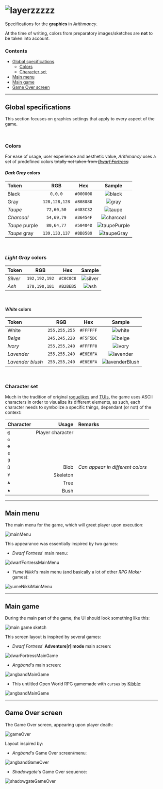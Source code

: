 # ![layerzzzzz](/__prep/docs/assets/cromniomancy.png)

Specifications for the __graphics__ in *Arithmancy*.

At the time of writing, colors from preparatory images/sketches are __not__ to be taken into account.

### Contents
- [Global specifications](#global-specifications)
    <!--- [Resolution](#resolution)-->
    - [Colors](#colors)
    - [Character set](#character-set)
- [Main menu](#main-menu)
- [Main game](#main-game)
- [Game Over screen](#game-over-screen)

---

## Global specifications

This section focuses on graphics settings that apply to every aspect of the game.
<!--
&nbsp;

### Resolution

The game's resolution is not specified in pixels (`px`), rather, it is specified in *COLUMNS* and *LINES*, manipulated according to a ![coordinates](/__prep/docs/assets/graphics/coordinates.png) coordinate system.

- Resolution (*COLUMNS*x*LINES*): `115x65`
    - Width (*COLUMNS*) : `115`
    - height (*LINES*): `65`-->

&nbsp;

### Colors

For ease of usage, user experience and aesthetic value, *Arithmancy* uses a set of predefined colors ~~totally not taken from [*Dwarf Fortress*](https://dwarffortresswiki.org/index.php/DF2014:Color)~~:

#### *Dark Gray* colors

|Token|RGB|Hex|Sample|
|:-|:-:|:-:|:-:|
|Black|`0,0,0`|`#000000`|![black](/__prep/docs/assets/graphics/colors/black.png)|
|Gray|`128,128,128`|`#808080`|![gray](/__prep/docs/assets/graphics/colors/gray.png)|
|*Taupe*|`72,60,50`|`#483C32`|![taupe](/__prep/docs/assets/graphics/colors/taupe.png)|
|*Charcoal*|`54,69,79`|`#36454F`|![charcoal](/__prep/docs/assets/graphics/colors/charcoal.png)|
|*Taupe* purple|`80,64,77`|`#50404D`|![taupePurple](/__prep/docs/assets/graphics/colors/taupePurple.png)|
|*Taupe* gray|`139,133,137`|`#8B8589`|![taupeGray](/__prep/docs/assets/graphics/colors/taupeGray.png)|

&nbsp;

### *Light Gray* colors

|Token|RGB|Hex|Sample|
|:-|:-:|:-:|:-:|
|*Silver*|`192,192,192`|`#C0C0C0`|![silver](/__prep/docs/assets/graphics/colors/silver.png)|
|*Ash*|`178,190,181`|`#B2BEB5`|![ash](/__prep/docs/assets/graphics/colors/ash.png)|

&nbsp;

#### *White* colors

|Token|RGB|Hex|Sample|
|:-|:-:|:-:|:-:|
|White|`255,255,255`|`#FFFFFF`|![white](/__prep/docs/assets/graphics/colors/white.png)|
|*Beige*|`245,245,220`|`#F5F5DC`|![beige](/__prep/docs/assets/graphics/colors/beige.png)|
|*Ivory*|`255,255,240`|`#FFFFF0`|![ivory](/__prep/docs/assets/graphics/colors/ivory.png)|
|*Lavender*|`255,255,240`|`#E6E6FA`|![lavender](/__prep/docs/assets/graphics/colors/lavender.png)|
|*Lavender blush*|`255,255,240`|`#E6E6FA`|![lavenderBlush](/__prep/docs/assets/graphics/colors/lavenderBlush.png)|


<!--<tbody><tr style="vertical-align: top; padding: 0 1em">
<td>
<table style="text-align: right; border-spacing: 0 1px; margin: 0 auto; background: black; border-left: 1px solid black; border-right: 1px solid black; width: 100%">
<caption><b>DGRAY colors</b>
</caption>
<tbody><tr style="background: #808080; color: white">
<th style="text-align: center; padding: 0.15em 0.4em">Token
</th>
<th style="text-align: center; padding: 0.15em 0.4em" colspan="3">RGB
</th>
<th style="text-align: center; padding: 0.15em 0.4em">Hex
</th></tr>
<tr style="color: white; background: rgb(0, 0, 0)">
<td style="padding: 0.15em 0.4em; text-align: left">BLACK
</td>
<td style="padding: 0.15em 0.4em">0
</td>
<td style="padding: 0.15em 0.4em">0
</td>
<td style="padding: 0.15em 0.4em">0
</td>
<td style="padding: 0.15em 0.4em">#000000
</td></tr>
<tr style="color: white; background: rgb(128, 128, 128)">
<td style="padding: 0.15em 0.4em; text-align: left">CLEAR
</td>
<td style="padding: 0.15em 0.4em">128
</td>
<td style="padding: 0.15em 0.4em">128
</td>
<td style="padding: 0.15em 0.4em">128
</td>
<td style="padding: 0.15em 0.4em">#808080
</td></tr>
<tr style="color: white; background: rgb(128, 128, 128)">
<td style="padding: 0.15em 0.4em; text-align: left">GRAY
</td>
<td style="padding: 0.15em 0.4em">128
</td>
<td style="padding: 0.15em 0.4em">128
</td>
<td style="padding: 0.15em 0.4em">128
</td>
<td style="padding: 0.15em 0.4em">#808080
</td></tr>
<tr style="color: white; background: rgb(72, 60, 50)">
<td style="padding: 0.15em 0.4em; text-align: left">TAUPE_DARK
</td>
<td style="padding: 0.15em 0.4em">72
</td>
<td style="padding: 0.15em 0.4em">60
</td>
<td style="padding: 0.15em 0.4em">50
</td>
<td style="padding: 0.15em 0.4em">#483C32
</td></tr>
<tr style="color: white; background: rgb(54, 69, 79)">
<td style="padding: 0.15em 0.4em; text-align: left">CHARCOAL
</td>
<td style="padding: 0.15em 0.4em">54
</td>
<td style="padding: 0.15em 0.4em">69
</td>
<td style="padding: 0.15em 0.4em">79
</td>
<td style="padding: 0.15em 0.4em">#36454F
</td></tr>
<tr style="color: white; background: rgb(80, 64, 77)">
<td style="padding: 0.15em 0.4em; text-align: left">TAUPE_PURPLE
</td>
<td style="padding: 0.15em 0.4em">80
</td>
<td style="padding: 0.15em 0.4em">64
</td>
<td style="padding: 0.15em 0.4em">77
</td>
<td style="padding: 0.15em 0.4em">#50404D
</td></tr>
<tr style="color: black; background: rgb(139, 133, 137)">
<td style="padding: 0.15em 0.4em; text-align: left">TAUPE_GRAY
</td>
<td style="padding: 0.15em 0.4em">139
</td>
<td style="padding: 0.15em 0.4em">133
</td>
<td style="padding: 0.15em 0.4em">137
</td>
<td style="padding: 0.15em 0.4em">#8B8589
</td></tr></tbody></table>
<table style="text-align: right; border-spacing: 0 1px; margin: 1em auto 0; background: black; border-left: 1px solid black; border-right: 1px solid black; width: 100%">
<caption><b>LGRAY colors</b>
</caption>
<tbody><tr style="background: #C0C0C0">
<th style="text-align: center; padding: 0.15em 0.4em">Token
</th>
<th style="text-align: center; padding: 0.15em 0.4em" colspan="3">RGB
</th>
<th style="text-align: center; padding: 0.15em 0.4em">Hex
</th></tr>
<tr style="color: black; background: rgb(192, 192, 192)">
<td style="padding: 0.15em 0.4em; text-align: left">SILVER
</td>
<td style="padding: 0.15em 0.4em">192
</td>
<td style="padding: 0.15em 0.4em">192
</td>
<td style="padding: 0.15em 0.4em">192
</td>
<td style="padding: 0.15em 0.4em">#C0C0C0
</td></tr>
<tr style="color: black; background: rgb(178, 190, 181)">
<td style="padding: 0.15em 0.4em; text-align: left">ASH_GRAY
</td>
<td style="padding: 0.15em 0.4em">178
</td>
<td style="padding: 0.15em 0.4em">190
</td>
<td style="padding: 0.15em 0.4em">181
</td>
<td style="padding: 0.15em 0.4em">#B2BEB5
</td></tr></tbody></table>
<table style="text-align: right; border-spacing: 0 1px; margin: 1em auto 0; background: black; border-left: 1px solid black; border-right: 1px solid black; width: 100%">
<caption><b>WHITE colors</b>
</caption>
<tbody><tr style="background: #FFFFFF">
<th style="text-align: center; padding: 0.15em 0.4em">Token
</th>
<th style="text-align: center; padding: 0.15em 0.4em" colspan="3">RGB
</th>
<th style="text-align: center; padding: 0.15em 0.4em">Hex
</th></tr>
<tr style="color: black; background: rgb(255, 255, 255)">
<td style="padding: 0.15em 0.4em; text-align: left">WHITE
</td>
<td style="padding: 0.15em 0.4em">255
</td>
<td style="padding: 0.15em 0.4em">255
</td>
<td style="padding: 0.15em 0.4em">255
</td>
<td style="padding: 0.15em 0.4em">#FFFFFF
</td></tr>
<tr style="color: black; background: rgb(245, 245, 220)">
<td style="padding: 0.15em 0.4em; text-align: left">BEIGE
</td>
<td style="padding: 0.15em 0.4em">245
</td>
<td style="padding: 0.15em 0.4em">245
</td>
<td style="padding: 0.15em 0.4em">220
</td>
<td style="padding: 0.15em 0.4em">#F5F5DC
</td></tr>
<tr style="color: black; background: rgb(255, 255, 240)">
<td style="padding: 0.15em 0.4em; text-align: left">IVORY
</td>
<td style="padding: 0.15em 0.4em">255
</td>
<td style="padding: 0.15em 0.4em">255
</td>
<td style="padding: 0.15em 0.4em">240
</td>
<td style="padding: 0.15em 0.4em">#FFFFF0
</td></tr>
<tr style="color: black; background: rgb(230, 230, 250)">
<td style="padding: 0.15em 0.4em; text-align: left">LAVENDER
</td>
<td style="padding: 0.15em 0.4em">230
</td>
<td style="padding: 0.15em 0.4em">230
</td>
<td style="padding: 0.15em 0.4em">250
</td>
<td style="padding: 0.15em 0.4em">#E6E6FA
</td></tr>
<tr style="color: black; background: rgb(255, 240, 245)">
<td style="padding: 0.15em 0.4em; text-align: left">LAVENDER_BLUSH
</td>
<td style="padding: 0.15em 0.4em">255
</td>
<td style="padding: 0.15em 0.4em">240
</td>
<td style="padding: 0.15em 0.4em">245
</td>
<td style="padding: 0.15em 0.4em">#FFF0F5
</td></tr></tbody></table>
<table style="text-align: right; border-spacing: 0 1px; margin: 1em auto 0; background: black; border-left: 1px solid black; border-right: 1px solid black; width: 100%">
<caption><b>RED colors</b>
</caption>
<tbody><tr style="background: #800000; color: white">
<th style="text-align: center; padding: 0.15em 0.4em">Token
</th>
<th style="text-align: center; padding: 0.15em 0.4em" colspan="3">RGB
</th>
<th style="text-align: center; padding: 0.15em 0.4em">Hex
</th></tr>
<tr style="color: white; background: rgb(144, 93, 93)">
<td style="padding: 0.15em 0.4em; text-align: left">TAUPE_ROSE
</td>
<td style="padding: 0.15em 0.4em">144
</td>
<td style="padding: 0.15em 0.4em">93
</td>
<td style="padding: 0.15em 0.4em">93
</td>
<td style="padding: 0.15em 0.4em">#905D5D
</td></tr>
<tr style="color: white; background: rgb(128, 0, 0)">
<td style="padding: 0.15em 0.4em; text-align: left">MAROON
</td>
<td style="padding: 0.15em 0.4em">128
</td>
<td style="padding: 0.15em 0.4em">0
</td>
<td style="padding: 0.15em 0.4em">0
</td>
<td style="padding: 0.15em 0.4em">#800000
</td></tr>
<tr style="color: black; background: rgb(184, 115, 51)">
<td style="padding: 0.15em 0.4em; text-align: left">COPPER
</td>
<td style="padding: 0.15em 0.4em">184
</td>
<td style="padding: 0.15em 0.4em">115
</td>
<td style="padding: 0.15em 0.4em">51
</td>
<td style="padding: 0.15em 0.4em">#B87333
</td></tr>
<tr style="color: white; background: rgb(152, 105, 96)">
<td style="padding: 0.15em 0.4em; text-align: left">DARK_CHESTNUT
</td>
<td style="padding: 0.15em 0.4em">152
</td>
<td style="padding: 0.15em 0.4em">105
</td>
<td style="padding: 0.15em 0.4em">96
</td>
<td style="padding: 0.15em 0.4em">#986960
</td></tr>
<tr style="color: white; background: rgb(183, 65, 14)">
<td style="padding: 0.15em 0.4em; text-align: left">RUST
</td>
<td style="padding: 0.15em 0.4em">183
</td>
<td style="padding: 0.15em 0.4em">65
</td>
<td style="padding: 0.15em 0.4em">14
</td>
<td style="padding: 0.15em 0.4em">#B7410E
</td></tr>
<tr style="color: white; background: rgb(152, 118, 84)">
<td style="padding: 0.15em 0.4em; text-align: left">PALE_BROWN
</td>
<td style="padding: 0.15em 0.4em">152
</td>
<td style="padding: 0.15em 0.4em">118
</td>
<td style="padding: 0.15em 0.4em">84
</td>
<td style="padding: 0.15em 0.4em">#987654
</td></tr>
<tr style="color: white; background: rgb(150, 113, 23)">
<td style="padding: 0.15em 0.4em; text-align: left">TAUPE_SANDY
</td>
<td style="padding: 0.15em 0.4em">150
</td>
<td style="padding: 0.15em 0.4em">113
</td>
<td style="padding: 0.15em 0.4em">23
</td>
<td style="padding: 0.15em 0.4em">#967117
</td></tr>
<tr style="color: black; background: rgb(145, 129, 81)">
<td style="padding: 0.15em 0.4em; text-align: left">DARK_TAN
</td>
<td style="padding: 0.15em 0.4em">145
</td>
<td style="padding: 0.15em 0.4em">129
</td>
<td style="padding: 0.15em 0.4em">81
</td>
<td style="padding: 0.15em 0.4em">#918151
</td></tr>
<tr style="color: white; background: rgb(153, 51, 102)">
<td style="padding: 0.15em 0.4em; text-align: left">MAUVE
</td>
<td style="padding: 0.15em 0.4em">153
</td>
<td style="padding: 0.15em 0.4em">51
</td>
<td style="padding: 0.15em 0.4em">102
</td>
<td style="padding: 0.15em 0.4em">#993366
</td></tr>
<tr style="color: white; background: rgb(178, 0, 75)">
<td style="padding: 0.15em 0.4em; text-align: left">RED_PURPLE
</td>
<td style="padding: 0.15em 0.4em">178
</td>
<td style="padding: 0.15em 0.4em">0
</td>
<td style="padding: 0.15em 0.4em">75
</td>
<td style="padding: 0.15em 0.4em">#B2004B
</td></tr>
<tr style="color: white; background: rgb(145, 95, 109)">
<td style="padding: 0.15em 0.4em; text-align: left">MAUVE_TAUPE
</td>
<td style="padding: 0.15em 0.4em">145
</td>
<td style="padding: 0.15em 0.4em">95
</td>
<td style="padding: 0.15em 0.4em">109
</td>
<td style="padding: 0.15em 0.4em">#915F6D
</td></tr>
<tr style="color: white; background: rgb(86, 3, 25)">
<td style="padding: 0.15em 0.4em; text-align: left">DARK_SCARLET
</td>
<td style="padding: 0.15em 0.4em">86
</td>
<td style="padding: 0.15em 0.4em">3
</td>
<td style="padding: 0.15em 0.4em">25
</td>
<td style="padding: 0.15em 0.4em">#560319
</td></tr>
<tr style="color: white; background: rgb(150, 0, 24)">
<td style="padding: 0.15em 0.4em; text-align: left">CARMINE
</td>
<td style="padding: 0.15em 0.4em">150
</td>
<td style="padding: 0.15em 0.4em">0
</td>
<td style="padding: 0.15em 0.4em">24
</td>
<td style="padding: 0.15em 0.4em">#960018
</td></tr></tbody></table>
<table style="text-align: right; border-spacing: 0 1px; margin: 1em auto 0; background: black; border-left: 1px solid black; border-right: 1px solid black; width: 100%">
<caption><b>LRED colors</b>
</caption>
<tbody><tr style="background: #FF0000; color: white">
<th style="text-align: center; padding: 0.15em 0.4em">Token
</th>
<th style="text-align: center; padding: 0.15em 0.4em" colspan="3">RGB
</th>
<th style="text-align: center; padding: 0.15em 0.4em">Hex
</th></tr>
<tr style="color: white; background: rgb(205, 92, 92)">
<td style="padding: 0.15em 0.4em; text-align: left">CHESTNUT
</td>
<td style="padding: 0.15em 0.4em">205
</td>
<td style="padding: 0.15em 0.4em">92
</td>
<td style="padding: 0.15em 0.4em">92
</td>
<td style="padding: 0.15em 0.4em">#CD5C5C
</td></tr>
<tr style="color: black; background: rgb(244, 194, 194)">
<td style="padding: 0.15em 0.4em; text-align: left">ROSE
</td>
<td style="padding: 0.15em 0.4em">244
</td>
<td style="padding: 0.15em 0.4em">194
</td>
<td style="padding: 0.15em 0.4em">194
</td>
<td style="padding: 0.15em 0.4em">#F4C2C2
</td></tr>
<tr style="color: white; background: rgb(255, 0, 0)">
<td style="padding: 0.15em 0.4em; text-align: left">RED
</td>
<td style="padding: 0.15em 0.4em">255
</td>
<td style="padding: 0.15em 0.4em">0
</td>
<td style="padding: 0.15em 0.4em">0
</td>
<td style="padding: 0.15em 0.4em">#FF0000
</td></tr>
<tr style="color: white; background: rgb(227, 66, 52)">
<td style="padding: 0.15em 0.4em; text-align: left">VERMILION
</td>
<td style="padding: 0.15em 0.4em">227
</td>
<td style="padding: 0.15em 0.4em">66
</td>
<td style="padding: 0.15em 0.4em">52
</td>
<td style="padding: 0.15em 0.4em">#E34234
</td></tr>
<tr style="color: black; background: rgb(233, 116, 81)">
<td style="padding: 0.15em 0.4em; text-align: left">BURNT_SIENNA
</td>
<td style="padding: 0.15em 0.4em">233
</td>
<td style="padding: 0.15em 0.4em">116
</td>
<td style="padding: 0.15em 0.4em">81
</td>
<td style="padding: 0.15em 0.4em">#E97451
</td></tr>
<tr style="color: white; background: rgb(192, 64, 0)">
<td style="padding: 0.15em 0.4em; text-align: left">MAHOGANY
</td>
<td style="padding: 0.15em 0.4em">192
</td>
<td style="padding: 0.15em 0.4em">64
</td>
<td style="padding: 0.15em 0.4em">0
</td>
<td style="padding: 0.15em 0.4em">#C04000
</td></tr>
<tr style="color: white; background: rgb(210, 105, 30)">
<td style="padding: 0.15em 0.4em; text-align: left">CHOCOLATE
</td>
<td style="padding: 0.15em 0.4em">210
</td>
<td style="padding: 0.15em 0.4em">105
</td>
<td style="padding: 0.15em 0.4em">30
</td>
<td style="padding: 0.15em 0.4em">#DC691E
</td></tr>
<tr style="color: black; background: rgb(255, 117, 24)">
<td style="padding: 0.15em 0.4em; text-align: left">PUMPKIN
</td>
<td style="padding: 0.15em 0.4em">255
</td>
<td style="padding: 0.15em 0.4em">117
</td>
<td style="padding: 0.15em 0.4em">24
</td>
<td style="padding: 0.15em 0.4em">#FF7518
</td></tr>
<tr style="color: black; background: rgb(205, 133, 63)">
<td style="padding: 0.15em 0.4em; text-align: left">LIGHT_BROWN
</td>
<td style="padding: 0.15em 0.4em">205
</td>
<td style="padding: 0.15em 0.4em">133
</td>
<td style="padding: 0.15em 0.4em">63
</td>
<td style="padding: 0.15em 0.4em">#CD853F
</td></tr>
<tr style="color: black; background: rgb(205, 127, 50)">
<td style="padding: 0.15em 0.4em; text-align: left">BRONZE
</td>
<td style="padding: 0.15em 0.4em">205
</td>
<td style="padding: 0.15em 0.4em">127
</td>
<td style="padding: 0.15em 0.4em">50
</td>
<td style="padding: 0.15em 0.4em">#CD7F32
</td></tr>
<tr style="color: black; background: rgb(204, 119, 34)">
<td style="padding: 0.15em 0.4em; text-align: left">OCHRE
</td>
<td style="padding: 0.15em 0.4em">204
</td>
<td style="padding: 0.15em 0.4em">119
</td>
<td style="padding: 0.15em 0.4em">34
</td>
<td style="padding: 0.15em 0.4em">#CC7722
</td></tr>
<tr style="color: black; background: rgb(231, 84, 128)">
<td style="padding: 0.15em 0.4em; text-align: left">DARK_PINK
</td>
<td style="padding: 0.15em 0.4em">231
</td>
<td style="padding: 0.15em 0.4em">84
</td>
<td style="padding: 0.15em 0.4em">128
</td>
<td style="padding: 0.15em 0.4em">#E75480
</td></tr>
<tr style="color: white; background: rgb(220, 20, 60)">
<td style="padding: 0.15em 0.4em; text-align: left">CRIMSON
</td>
<td style="padding: 0.15em 0.4em">220
</td>
<td style="padding: 0.15em 0.4em">20
</td>
<td style="padding: 0.15em 0.4em">60
</td>
<td style="padding: 0.15em 0.4em">#DC143C
</td></tr>
<tr style="color: white; background: rgb(196, 30, 58)">
<td style="padding: 0.15em 0.4em; text-align: left">CARDINAL
</td>
<td style="padding: 0.15em 0.4em">196
</td>
<td style="padding: 0.15em 0.4em">30
</td>
<td style="padding: 0.15em 0.4em">58
</td>
<td style="padding: 0.15em 0.4em">#C41E3A
</td></tr>
<tr style="color: white; background: rgb(255, 36, 0)">
<td style="padding: 0.15em 0.4em; text-align: left">SCARLET
</td>
<td style="padding: 0.15em 0.4em">255
</td>
<td style="padding: 0.15em 0.4em">36
</td>
<td style="padding: 0.15em 0.4em">0
</td>
<td style="padding: 0.15em 0.4em">#FF0024
</td></tr></tbody></table>
</td>
<td>
<table style="text-align: right; border-spacing: 0 1px; margin: 0 auto; background: black; border-left: 1px solid black; border-right: 1px solid black; width: 100%">
<caption><b>BROWN colors</b>
</caption>
<tbody><tr style="background: #808000; color: white">
<th style="text-align: center; padding: 0.15em 0.4em">Token
</th>
<th style="text-align: center; padding: 0.15em 0.4em" colspan="3">RGB
</th>
<th style="text-align: center; padding: 0.15em 0.4em">Hex
</th></tr>
<tr style="color: white; background: rgb(117, 90, 87)">
<td style="padding: 0.15em 0.4em; text-align: left">RUSSET
</td>
<td style="padding: 0.15em 0.4em">117
</td>
<td style="padding: 0.15em 0.4em">90
</td>
<td style="padding: 0.15em 0.4em">87
</td>
<td style="padding: 0.15em 0.4em">#755A57
</td></tr>
<tr style="color: white; background: rgb(103, 76, 71)">
<td style="padding: 0.15em 0.4em; text-align: left">TAUPE_MEDIUM
</td>
<td style="padding: 0.15em 0.4em">103
</td>
<td style="padding: 0.15em 0.4em">76
</td>
<td style="padding: 0.15em 0.4em">71
</td>
<td style="padding: 0.15em 0.4em">#674C47
</td></tr>
<tr style="color: white; background: rgb(138, 51, 36)">
<td style="padding: 0.15em 0.4em; text-align: left">BURNT_UMBER
</td>
<td style="padding: 0.15em 0.4em">138
</td>
<td style="padding: 0.15em 0.4em">51
</td>
<td style="padding: 0.15em 0.4em">36
</td>
<td style="padding: 0.15em 0.4em">#8A3324
</td></tr>
<tr style="color: white; background: rgb(111, 53, 26)">
<td style="padding: 0.15em 0.4em; text-align: left">AUBURN
</td>
<td style="padding: 0.15em 0.4em">111
</td>
<td style="padding: 0.15em 0.4em">53
</td>
<td style="padding: 0.15em 0.4em">26
</td>
<td style="padding: 0.15em 0.4em">#6F351A
</td></tr>
<tr style="color: black; background: rgb(188, 152, 126)">
<td style="padding: 0.15em 0.4em; text-align: left">TAUPE_PALE
</td>
<td style="padding: 0.15em 0.4em">188
</td>
<td style="padding: 0.15em 0.4em">152
</td>
<td style="padding: 0.15em 0.4em">126
</td>
<td style="padding: 0.15em 0.4em">#BC987E
</td></tr>
<tr style="color: white; background: rgb(101, 67, 33)">
<td style="padding: 0.15em 0.4em; text-align: left">DARK_BROWN
</td>
<td style="padding: 0.15em 0.4em">101
</td>
<td style="padding: 0.15em 0.4em">67
</td>
<td style="padding: 0.15em 0.4em">33
</td>
<td style="padding: 0.15em 0.4em">#654321
</td></tr>
<tr style="color: white; background: rgb(112, 66, 20)">
<td style="padding: 0.15em 0.4em; text-align: left">SEPIA
</td>
<td style="padding: 0.15em 0.4em">112
</td>
<td style="padding: 0.15em 0.4em">66
</td>
<td style="padding: 0.15em 0.4em">20
</td>
<td style="padding: 0.15em 0.4em">#704214
</td></tr>
<tr style="color: white; background: rgb(150, 75, 0)">
<td style="padding: 0.15em 0.4em; text-align: left">BROWN
</td>
<td style="padding: 0.15em 0.4em">150
</td>
<td style="padding: 0.15em 0.4em">75
</td>
<td style="padding: 0.15em 0.4em">0
</td>
<td style="padding: 0.15em 0.4em">#964B00
</td></tr>
<tr style="color: white; background: rgb(123, 63, 0)">
<td style="padding: 0.15em 0.4em; text-align: left">CINNAMON
</td>
<td style="padding: 0.15em 0.4em">123
</td>
<td style="padding: 0.15em 0.4em">63
</td>
<td style="padding: 0.15em 0.4em">0
</td>
<td style="padding: 0.15em 0.4em">#7B3F00
</td></tr>
<tr style="color: white; background: rgb(115, 74, 18)">
<td style="padding: 0.15em 0.4em; text-align: left">RAW_UMBER
</td>
<td style="padding: 0.15em 0.4em">115
</td>
<td style="padding: 0.15em 0.4em">74
</td>
<td style="padding: 0.15em 0.4em">18
</td>
<td style="padding: 0.15em 0.4em">#734A12
</td></tr>
<tr style="color: black; background: rgb(181, 166, 66)">
<td style="padding: 0.15em 0.4em; text-align: left">BRASS
</td>
<td style="padding: 0.15em 0.4em">181
</td>
<td style="padding: 0.15em 0.4em">166
</td>
<td style="padding: 0.15em 0.4em">66
</td>
<td style="padding: 0.15em 0.4em">#B5A642
</td></tr>
<tr style="color: white; background: rgb(128, 128, 0)">
<td style="padding: 0.15em 0.4em; text-align: left">OLIVE
</td>
<td style="padding: 0.15em 0.4em">128
</td>
<td style="padding: 0.15em 0.4em">128
</td>
<td style="padding: 0.15em 0.4em">0
</td>
<td style="padding: 0.15em 0.4em">#808000
</td></tr>
<tr style="color: white; background: rgb(85, 104, 50)">
<td style="padding: 0.15em 0.4em; text-align: left">DARK_OLIVE
</td>
<td style="padding: 0.15em 0.4em">85
</td>
<td style="padding: 0.15em 0.4em">104
</td>
<td style="padding: 0.15em 0.4em">50
</td>
<td style="padding: 0.15em 0.4em">#556832
</td></tr>
<tr style="color: white; background: rgb(79, 121, 66)">
<td style="padding: 0.15em 0.4em; text-align: left">FERN_GREEN
</td>
<td style="padding: 0.15em 0.4em">79
</td>
<td style="padding: 0.15em 0.4em">121
</td>
<td style="padding: 0.15em 0.4em">66
</td>
<td style="padding: 0.15em 0.4em">#4F7942
</td></tr></tbody></table>
<table style="text-align: right; border-spacing: 0 1px; margin: 1em auto 0; background: black; border-left: 1px solid black; border-right: 1px solid black; width: 100%">
<caption><b>YELLOW colors</b>
</caption>
<tbody><tr style="background: #FFFF00">
<th style="text-align: center; padding: 0.15em 0.4em">Token
</th>
<th style="text-align: center; padding: 0.15em 0.4em" colspan="3">RGB
</th>
<th style="text-align: center; padding: 0.15em 0.4em">Hex
</th></tr>
<tr style="color: black; background: rgb(255, 218, 185)">
<td style="padding: 0.15em 0.4em; text-align: left">DARK_PEACH
</td>
<td style="padding: 0.15em 0.4em">255
</td>
<td style="padding: 0.15em 0.4em">218
</td>
<td style="padding: 0.15em 0.4em">185
</td>
<td style="padding: 0.15em 0.4em">#FFDAB9
</td></tr>
<tr style="color: black; background: rgb(210, 180, 140)">
<td style="padding: 0.15em 0.4em; text-align: left">TAN
</td>
<td style="padding: 0.15em 0.4em">210
</td>
<td style="padding: 0.15em 0.4em">180
</td>
<td style="padding: 0.15em 0.4em">140
</td>
<td style="padding: 0.15em 0.4em">#D2B48C
</td></tr>
<tr style="color: black; background: rgb(255, 165, 0)">
<td style="padding: 0.15em 0.4em; text-align: left">ORANGE
</td>
<td style="padding: 0.15em 0.4em">255
</td>
<td style="padding: 0.15em 0.4em">165
</td>
<td style="padding: 0.15em 0.4em">0
</td>
<td style="padding: 0.15em 0.4em">#FFA500
</td></tr>
<tr style="color: black; background: rgb(255, 229, 180)">
<td style="padding: 0.15em 0.4em; text-align: left">PEACH
</td>
<td style="padding: 0.15em 0.4em">255
</td>
<td style="padding: 0.15em 0.4em">229
</td>
<td style="padding: 0.15em 0.4em">180
</td>
<td style="padding: 0.15em 0.4em">#FFE5B4
</td></tr>
<tr style="color: black; background: rgb(218, 165, 32)">
<td style="padding: 0.15em 0.4em; text-align: left">GOLDENROD
</td>
<td style="padding: 0.15em 0.4em">218
</td>
<td style="padding: 0.15em 0.4em">165
</td>
<td style="padding: 0.15em 0.4em">32
</td>
<td style="padding: 0.15em 0.4em">#DAA520
</td></tr>
<tr style="color: black; background: rgb(194, 178, 128)">
<td style="padding: 0.15em 0.4em; text-align: left">ECRU
</td>
<td style="padding: 0.15em 0.4em">194
</td>
<td style="padding: 0.15em 0.4em">178
</td>
<td style="padding: 0.15em 0.4em">128
</td>
<td style="padding: 0.15em 0.4em">#C2B280
</td></tr>
<tr style="color: black; background: rgb(244, 196, 48)">
<td style="padding: 0.15em 0.4em; text-align: left">SAFFRON
</td>
<td style="padding: 0.15em 0.4em">244
</td>
<td style="padding: 0.15em 0.4em">196
</td>
<td style="padding: 0.15em 0.4em">48
</td>
<td style="padding: 0.15em 0.4em">#F4C430
</td></tr>
<tr style="color: black; background: rgb(255, 191, 0)">
<td style="padding: 0.15em 0.4em; text-align: left">AMBER
</td>
<td style="padding: 0.15em 0.4em">255
</td>
<td style="padding: 0.15em 0.4em">191
</td>
<td style="padding: 0.15em 0.4em">0
</td>
<td style="padding: 0.15em 0.4em">#FFBF00
</td></tr>
<tr style="color: black; background: rgb(212, 175, 55)">
<td style="padding: 0.15em 0.4em; text-align: left">GOLD
</td>
<td style="padding: 0.15em 0.4em">212
</td>
<td style="padding: 0.15em 0.4em">175
</td>
<td style="padding: 0.15em 0.4em">55
</td>
<td style="padding: 0.15em 0.4em">#D4AF37
</td></tr>
<tr style="color: black; background: rgb(240, 234, 214)">
<td style="padding: 0.15em 0.4em; text-align: left">PEARL
</td>
<td style="padding: 0.15em 0.4em">240
</td>
<td style="padding: 0.15em 0.4em">234
</td>
<td style="padding: 0.15em 0.4em">214
</td>
<td style="padding: 0.15em 0.4em">#F0EBD6
</td></tr>
<tr style="color: black; background: rgb(240, 220, 130)">
<td style="padding: 0.15em 0.4em; text-align: left">BUFF
</td>
<td style="padding: 0.15em 0.4em">240
</td>
<td style="padding: 0.15em 0.4em">220
</td>
<td style="padding: 0.15em 0.4em">130
</td>
<td style="padding: 0.15em 0.4em">#F0DC82
</td></tr>
<tr style="color: black; background: rgb(238, 220, 130)">
<td style="padding: 0.15em 0.4em; text-align: left">FLAX
</td>
<td style="padding: 0.15em 0.4em">238
</td>
<td style="padding: 0.15em 0.4em">220
</td>
<td style="padding: 0.15em 0.4em">130
</td>
<td style="padding: 0.15em 0.4em">#EEDC82
</td></tr>
<tr style="color: black; background: rgb(255, 223, 0)">
<td style="padding: 0.15em 0.4em; text-align: left">GOLDEN_YELLOW
</td>
<td style="padding: 0.15em 0.4em">255
</td>
<td style="padding: 0.15em 0.4em">223
</td>
<td style="padding: 0.15em 0.4em">0
</td>
<td style="padding: 0.15em 0.4em">#FFDF00
</td></tr>
<tr style="color: black; background: rgb(253, 233, 16)">
<td style="padding: 0.15em 0.4em; text-align: left">LEMON
</td>
<td style="padding: 0.15em 0.4em">253
</td>
<td style="padding: 0.15em 0.4em">233
</td>
<td style="padding: 0.15em 0.4em">16
</td>
<td style="padding: 0.15em 0.4em">#FDE910
</td></tr>
<tr style="color: black; background: rgb(255, 253, 208)">
<td style="padding: 0.15em 0.4em; text-align: left">CREAM
</td>
<td style="padding: 0.15em 0.4em">255
</td>
<td style="padding: 0.15em 0.4em">253
</td>
<td style="padding: 0.15em 0.4em">208
</td>
<td style="padding: 0.15em 0.4em">#FFFDD0
</td></tr>
<tr style="color: black; background: rgb(255, 255, 0)">
<td style="padding: 0.15em 0.4em; text-align: left">YELLOW
</td>
<td style="padding: 0.15em 0.4em">255
</td>
<td style="padding: 0.15em 0.4em">255
</td>
<td style="padding: 0.15em 0.4em">0
</td>
<td style="padding: 0.15em 0.4em">#FFFF00
</td></tr>
<tr style="color: black; background: rgb(204, 255, 0)">
<td style="padding: 0.15em 0.4em; text-align: left">LIME
</td>
<td style="padding: 0.15em 0.4em">204
</td>
<td style="padding: 0.15em 0.4em">255
</td>
<td style="padding: 0.15em 0.4em">0
</td>
<td style="padding: 0.15em 0.4em">#CCFF00
</td></tr>
<tr style="color: black; background: rgb(154, 205, 50)">
<td style="padding: 0.15em 0.4em; text-align: left">YELLOW_GREEN
</td>
<td style="padding: 0.15em 0.4em">154
</td>
<td style="padding: 0.15em 0.4em">205
</td>
<td style="padding: 0.15em 0.4em">50
</td>
<td style="padding: 0.15em 0.4em">#9ACD32
</td></tr>
<tr style="color: black; background: rgb(173, 255, 47)">
<td style="padding: 0.15em 0.4em; text-align: left">GREEN-YELLOW
</td>
<td style="padding: 0.15em 0.4em">173
</td>
<td style="padding: 0.15em 0.4em">255
</td>
<td style="padding: 0.15em 0.4em">47
</td>
<td style="padding: 0.15em 0.4em">#ADFF2F
</td></tr></tbody></table>
<table style="text-align: right; border-spacing: 0 1px; margin: 1em auto 0; background: black; border-left: 1px solid black; border-right: 1px solid black; width: 100%">
<caption><b>GREEN colors</b>
</caption>
<tbody><tr style="background: #008000; color: white">
<th style="text-align: center; padding: 0.15em 0.4em">Token
</th>
<th style="text-align: center; padding: 0.15em 0.4em" colspan="3">RGB
</th>
<th style="text-align: center; padding: 0.15em 0.4em">Hex
</th></tr>
<tr style="color: white; background: rgb(1, 50, 32)">
<td style="padding: 0.15em 0.4em; text-align: left">DARK_GREEN
</td>
<td style="padding: 0.15em 0.4em">1
</td>
<td style="padding: 0.15em 0.4em">50
</td>
<td style="padding: 0.15em 0.4em">32
</td>
<td style="padding: 0.15em 0.4em">#013220
</td></tr>
<tr style="color: white; background: rgb(0, 168, 107)">
<td style="padding: 0.15em 0.4em; text-align: left">JADE
</td>
<td style="padding: 0.15em 0.4em">0
</td>
<td style="padding: 0.15em 0.4em">168
</td>
<td style="padding: 0.15em 0.4em">107
</td>
<td style="padding: 0.15em 0.4em">#00A86B
</td></tr></tbody></table>
<table style="text-align: right; border-spacing: 0 1px; margin: 1em auto 0; background: black; border-left: 1px solid black; border-right: 1px solid black; width: 100%">
<caption><b>LGREEN colors</b>
</caption>
<tbody><tr style="background: #00FF00">
<th style="text-align: center; padding: 0.15em 0.4em">Token
</th>
<th style="text-align: center; padding: 0.15em 0.4em" colspan="3">RGB
</th>
<th style="text-align: center; padding: 0.15em 0.4em">Hex
</th></tr>
<tr style="color: black; background: rgb(127, 255, 0)">
<td style="padding: 0.15em 0.4em; text-align: left">CHARTREUSE
</td>
<td style="padding: 0.15em 0.4em">127
</td>
<td style="padding: 0.15em 0.4em">255
</td>
<td style="padding: 0.15em 0.4em">0
</td>
<td style="padding: 0.15em 0.4em">#7BFF00
</td></tr>
<tr style="color: black; background: rgb(0, 255, 0)">
<td style="padding: 0.15em 0.4em; text-align: left">GREEN
</td>
<td style="padding: 0.15em 0.4em">0
</td>
<td style="padding: 0.15em 0.4em">255
</td>
<td style="padding: 0.15em 0.4em">0
</td>
<td style="padding: 0.15em 0.4em">#00FF00
</td></tr>
<tr style="color: black; background: rgb(80, 200, 120)">
<td style="padding: 0.15em 0.4em; text-align: left">EMERALD
</td>
<td style="padding: 0.15em 0.4em">80
</td>
<td style="padding: 0.15em 0.4em">200
</td>
<td style="padding: 0.15em 0.4em">120
</td>
<td style="padding: 0.15em 0.4em">#50C878
</td></tr>
<tr style="color: black; background: rgb(0, 255, 127)">
<td style="padding: 0.15em 0.4em; text-align: left">SPRING_GREEN
</td>
<td style="padding: 0.15em 0.4em">0
</td>
<td style="padding: 0.15em 0.4em">255
</td>
<td style="padding: 0.15em 0.4em">127
</td>
<td style="padding: 0.15em 0.4em">#00FF7F
</td></tr></tbody></table>
</td>
<td>
<table style="text-align: right; border-spacing: 0 1px; margin: 0 auto; background: black; border-left: 1px solid black; border-right: 1px solid black; width: 100%">
<caption><b>CYAN colors</b>
</caption>
<tbody><tr style="background: #008080; color: white">
<th style="text-align: center; padding: 0.15em 0.4em">Token
</th>
<th style="text-align: center; padding: 0.15em 0.4em" colspan="3">RGB
</th>
<th style="text-align: center; padding: 0.15em 0.4em">Hex
</th></tr>
<tr style="color: white; background: rgb(46, 139, 87)">
<td style="padding: 0.15em 0.4em; text-align: left">SEA_GREEN
</td>
<td style="padding: 0.15em 0.4em">46
</td>
<td style="padding: 0.15em 0.4em">139
</td>
<td style="padding: 0.15em 0.4em">87
</td>
<td style="padding: 0.15em 0.4em">#2E8B57
</td></tr>
<tr style="color: white; background: rgb(1, 121, 111)">
<td style="padding: 0.15em 0.4em; text-align: left">PINE_GREEN
</td>
<td style="padding: 0.15em 0.4em">1
</td>
<td style="padding: 0.15em 0.4em">121
</td>
<td style="padding: 0.15em 0.4em">111
</td>
<td style="padding: 0.15em 0.4em">#01796F
</td></tr>
<tr style="color: white; background: rgb(0, 128, 128)">
<td style="padding: 0.15em 0.4em; text-align: left">TEAL
</td>
<td style="padding: 0.15em 0.4em">0
</td>
<td style="padding: 0.15em 0.4em">128
</td>
<td style="padding: 0.15em 0.4em">128
</td>
<td style="padding: 0.15em 0.4em">#008080
</td></tr>
<tr style="color: white; background: rgb(0, 123, 167)">
<td style="padding: 0.15em 0.4em; text-align: left">CERULEAN
</td>
<td style="padding: 0.15em 0.4em">0
</td>
<td style="padding: 0.15em 0.4em">123
</td>
<td style="padding: 0.15em 0.4em">167
</td>
<td style="padding: 0.15em 0.4em">#007BA7
</td></tr>
<tr style="color: white; background: rgb(0, 51, 102)">
<td style="padding: 0.15em 0.4em; text-align: left">MIDNIGHT_BLUE
</td>
<td style="padding: 0.15em 0.4em">0
</td>
<td style="padding: 0.15em 0.4em">51
</td>
<td style="padding: 0.15em 0.4em">102
</td>
<td style="padding: 0.15em 0.4em">#003366
</td></tr></tbody></table>
<table style="text-align: right; border-spacing: 0 1px; margin: 1em auto 0; background: black; border-left: 1px solid black; border-right: 1px solid black; width: 100%">
<caption><b>LCYAN colors</b>
</caption>
<tbody><tr style="background: #00FFFF">
<th style="text-align: center; padding: 0.15em 0.4em">Token
</th>
<th style="text-align: center; padding: 0.15em 0.4em" colspan="3">RGB
</th>
<th style="text-align: center; padding: 0.15em 0.4em">Hex
</th></tr>
<tr style="color: black; background: rgb(173, 223, 173)">
<td style="padding: 0.15em 0.4em; text-align: left">MOSS_GREEN
</td>
<td style="padding: 0.15em 0.4em">173
</td>
<td style="padding: 0.15em 0.4em">223
</td>
<td style="padding: 0.15em 0.4em">173
</td>
<td style="padding: 0.15em 0.4em">#ADDFAD
</td></tr>
<tr style="color: black; background: rgb(152, 255, 152)">
<td style="padding: 0.15em 0.4em; text-align: left">MINT_GREEN
</td>
<td style="padding: 0.15em 0.4em">152
</td>
<td style="padding: 0.15em 0.4em">255
</td>
<td style="padding: 0.15em 0.4em">152
</td>
<td style="padding: 0.15em 0.4em">#98FF98
</td></tr>
<tr style="color: black; background: rgb(127, 255, 212)">
<td style="padding: 0.15em 0.4em; text-align: left">AQUAMARINE
</td>
<td style="padding: 0.15em 0.4em">127
</td>
<td style="padding: 0.15em 0.4em">255
</td>
<td style="padding: 0.15em 0.4em">212
</td>
<td style="padding: 0.15em 0.4em">#7FFFD4
</td></tr>
<tr style="color: black; background: rgb(48, 213, 200)">
<td style="padding: 0.15em 0.4em; text-align: left">TURQUOISE
</td>
<td style="padding: 0.15em 0.4em">48
</td>
<td style="padding: 0.15em 0.4em">213
</td>
<td style="padding: 0.15em 0.4em">200
</td>
<td style="padding: 0.15em 0.4em">#30D5C8
</td></tr>
<tr style="color: black; background: rgb(175, 238, 238)">
<td style="padding: 0.15em 0.4em; text-align: left">PALE_BLUE
</td>
<td style="padding: 0.15em 0.4em">175
</td>
<td style="padding: 0.15em 0.4em">238
</td>
<td style="padding: 0.15em 0.4em">238
</td>
<td style="padding: 0.15em 0.4em">#AFEEEE
</td></tr>
<tr style="color: black; background: rgb(0, 255, 255)">
<td style="padding: 0.15em 0.4em; text-align: left">AQUA
</td>
<td style="padding: 0.15em 0.4em">0
</td>
<td style="padding: 0.15em 0.4em">255
</td>
<td style="padding: 0.15em 0.4em">255
</td>
<td style="padding: 0.15em 0.4em">#00FFFF
</td></tr>
<tr style="color: black; background: rgb(173, 216, 230)">
<td style="padding: 0.15em 0.4em; text-align: left">LIGHT_BLUE
</td>
<td style="padding: 0.15em 0.4em">173
</td>
<td style="padding: 0.15em 0.4em">216
</td>
<td style="padding: 0.15em 0.4em">230
</td>
<td style="padding: 0.15em 0.4em">#ADD8E6
</td></tr>
<tr style="color: black; background: rgb(135, 206, 235)">
<td style="padding: 0.15em 0.4em; text-align: left">SKY_BLUE
</td>
<td style="padding: 0.15em 0.4em">135
</td>
<td style="padding: 0.15em 0.4em">206
</td>
<td style="padding: 0.15em 0.4em">235
</td>
<td style="padding: 0.15em 0.4em">#87CEEB
</td></tr></tbody></table>
<table style="text-align: right; border-spacing: 0 1px; margin: 1em auto 0; background: black; border-left: 1px solid black; border-right: 1px solid black; width: 100%">
<caption><b>BLUE colors</b>
</caption>
<tbody><tr style="background: #000080; color: white">
<th style="text-align: center; padding: 0.15em 0.4em">Token
</th>
<th style="text-align: center; padding: 0.15em 0.4em" colspan="3">RGB
</th>
<th style="text-align: center; padding: 0.15em 0.4em">Hex
</th></tr>
<tr style="color: white; background: rgb(112, 128, 144)">
<td style="padding: 0.15em 0.4em; text-align: left">SLATE_GRAY
</td>
<td style="padding: 0.15em 0.4em">112
</td>
<td style="padding: 0.15em 0.4em">128
</td>
<td style="padding: 0.15em 0.4em">144
</td>
<td style="padding: 0.15em 0.4em">#708090
</td></tr>
<tr style="color: white; background: rgb(0, 71, 171)">
<td style="padding: 0.15em 0.4em; text-align: left">COBALT
</td>
<td style="padding: 0.15em 0.4em">0
</td>
<td style="padding: 0.15em 0.4em">71
</td>
<td style="padding: 0.15em 0.4em">171
</td>
<td style="padding: 0.15em 0.4em">#0047AB
</td></tr>
<tr style="color: white; background: rgb(0, 0, 139)">
<td style="padding: 0.15em 0.4em; text-align: left">DARK_BLUE
</td>
<td style="padding: 0.15em 0.4em">0
</td>
<td style="padding: 0.15em 0.4em">0
</td>
<td style="padding: 0.15em 0.4em">139
</td>
<td style="padding: 0.15em 0.4em">#00008B
</td></tr></tbody></table>
<table style="text-align: right; border-spacing: 0 1px; margin: 1em auto 0; background: black; border-left: 1px solid black; border-right: 1px solid black; width: 100%">
<caption><b>LBLUE colors</b>
</caption>
<tbody><tr style="background: #0000FF; color: white">
<th style="text-align: center; padding: 0.15em 0.4em">Token
</th>
<th style="text-align: center; padding: 0.15em 0.4em" colspan="3">RGB
</th>
<th style="text-align: center; padding: 0.15em 0.4em">Hex
</th></tr>
<tr style="color: white; background: rgb(0, 127, 255)">
<td style="padding: 0.15em 0.4em; text-align: left">AZURE
</td>
<td style="padding: 0.15em 0.4em">0
</td>
<td style="padding: 0.15em 0.4em">127
</td>
<td style="padding: 0.15em 0.4em">255
</td>
<td style="padding: 0.15em 0.4em">#007FFF
</td></tr>
<tr style="color: white; background: rgb(0, 0, 255)">
<td style="padding: 0.15em 0.4em; text-align: left">BLUE
</td>
<td style="padding: 0.15em 0.4em">0
</td>
<td style="padding: 0.15em 0.4em">0
</td>
<td style="padding: 0.15em 0.4em">255
</td>
<td style="padding: 0.15em 0.4em">#0000FF
</td></tr>
<tr style="color: black; background: rgb(204, 204, 255)">
<td style="padding: 0.15em 0.4em; text-align: left">PERIWINKLE
</td>
<td style="padding: 0.15em 0.4em">204
</td>
<td style="padding: 0.15em 0.4em">204
</td>
<td style="padding: 0.15em 0.4em">255
</td>
<td style="padding: 0.15em 0.4em">#CCCCFF
</td></tr></tbody></table>
<table style="text-align: right; border-spacing: 0 1px; margin: 1em auto 0; background: black; border-left: 1px solid black; border-right: 1px solid black; width: 100%">
<caption><b>MAGENTA colors</b>
</caption>
<tbody><tr style="background: #800080; color: white">
<th style="text-align: center; padding: 0.15em 0.4em">Token
</th>
<th style="text-align: center; padding: 0.15em 0.4em" colspan="3">RGB
</th>
<th style="text-align: center; padding: 0.15em 0.4em">Hex
</th></tr>
<tr style="color: white; background: rgb(66, 49, 137)">
<td style="padding: 0.15em 0.4em; text-align: left">DARK_VIOLET
</td>
<td style="padding: 0.15em 0.4em">66
</td>
<td style="padding: 0.15em 0.4em">49
</td>
<td style="padding: 0.15em 0.4em">137
</td>
<td style="padding: 0.15em 0.4em">#423189
</td></tr>
<tr style="color: white; background: rgb(49, 0, 98)">
<td style="padding: 0.15em 0.4em; text-align: left">DARK_INDIGO
</td>
<td style="padding: 0.15em 0.4em">49
</td>
<td style="padding: 0.15em 0.4em">0
</td>
<td style="padding: 0.15em 0.4em">98
</td>
<td style="padding: 0.15em 0.4em">#310062
</td></tr>
<tr style="color: white; background: rgb(75, 0, 130)">
<td style="padding: 0.15em 0.4em; text-align: left">INDIGO
</td>
<td style="padding: 0.15em 0.4em">75
</td>
<td style="padding: 0.15em 0.4em">0
</td>
<td style="padding: 0.15em 0.4em">130
</td>
<td style="padding: 0.15em 0.4em">#4B0082
</td></tr>
<tr style="color: white; background: rgb(102, 0, 153)">
<td style="padding: 0.15em 0.4em; text-align: left">PURPLE
</td>
<td style="padding: 0.15em 0.4em">102
</td>
<td style="padding: 0.15em 0.4em">0
</td>
<td style="padding: 0.15em 0.4em">153
</td>
<td style="padding: 0.15em 0.4em">#660099
</td></tr>
<tr style="color: white; background: rgb(102, 0, 102)">
<td style="padding: 0.15em 0.4em; text-align: left">PLUM
</td>
<td style="padding: 0.15em 0.4em">102
</td>
<td style="padding: 0.15em 0.4em">0
</td>
<td style="padding: 0.15em 0.4em">102
</td>
<td style="padding: 0.15em 0.4em">#660066
</td></tr>
<tr style="color: white; background: rgb(97, 64, 81)">
<td style="padding: 0.15em 0.4em; text-align: left">EGGPLANT
</td>
<td style="padding: 0.15em 0.4em">97
</td>
<td style="padding: 0.15em 0.4em">64
</td>
<td style="padding: 0.15em 0.4em">81
</td>
<td style="padding: 0.15em 0.4em">#614051
</td></tr></tbody></table>
<table style="text-align: right; border-spacing: 0 1px; margin: 1em auto 0; background: black; border-left: 1px solid black; border-right: 1px solid black; width: 100%">
<caption><b>LMAGENTA colors</b>
</caption>
<tbody><tr style="background: #FF00FF">
<th style="text-align: center; padding: 0.15em 0.4em">Token
</th>
<th style="text-align: center; padding: 0.15em 0.4em" colspan="3">RGB
</th>
<th style="text-align: center; padding: 0.15em 0.4em">Hex
</th></tr>
<tr style="color: black; background: rgb(153, 102, 204)">
<td style="padding: 0.15em 0.4em; text-align: left">AMETHYST
</td>
<td style="padding: 0.15em 0.4em">153
</td>
<td style="padding: 0.15em 0.4em">102
</td>
<td style="padding: 0.15em 0.4em">204
</td>
<td style="padding: 0.15em 0.4em">#9966CC
</td></tr>
<tr style="color: white; background: rgb(139, 0, 255)">
<td style="padding: 0.15em 0.4em; text-align: left">VIOLET
</td>
<td style="padding: 0.15em 0.4em">139
</td>
<td style="padding: 0.15em 0.4em">0
</td>
<td style="padding: 0.15em 0.4em">255
</td>
<td style="padding: 0.15em 0.4em">#8B00FF
</td></tr>
<tr style="color: black; background: rgb(223, 115, 255)">
<td style="padding: 0.15em 0.4em; text-align: left">HELIOTROPE
</td>
<td style="padding: 0.15em 0.4em">223
</td>
<td style="padding: 0.15em 0.4em">115
</td>
<td style="padding: 0.15em 0.4em">255
</td>
<td style="padding: 0.15em 0.4em">#DF73FF
</td></tr>
<tr style="color: black; background: rgb(200, 162, 200)">
<td style="padding: 0.15em 0.4em; text-align: left">LILAC
</td>
<td style="padding: 0.15em 0.4em">200
</td>
<td style="padding: 0.15em 0.4em">162
</td>
<td style="padding: 0.15em 0.4em">200
</td>
<td style="padding: 0.15em 0.4em">#C8A2C8
</td></tr>
<tr style="color: white; background: rgb(244, 0, 161)">
<td style="padding: 0.15em 0.4em; text-align: left">FUCHSIA
</td>
<td style="padding: 0.15em 0.4em">244
</td>
<td style="padding: 0.15em 0.4em">0
</td>
<td style="padding: 0.15em 0.4em">161
</td>
<td style="padding: 0.15em 0.4em">#F400A1
</td></tr>
<tr style="color: black; background: rgb(204, 136, 153)">
<td style="padding: 0.15em 0.4em; text-align: left">PUCE
</td>
<td style="padding: 0.15em 0.4em">204
</td>
<td style="padding: 0.15em 0.4em">136
</td>
<td style="padding: 0.15em 0.4em">153
</td>
<td style="padding: 0.15em 0.4em">#CC8899
</td></tr>
<tr style="color: black; background: rgb(255, 192, 203)">
<td style="padding: 0.15em 0.4em; text-align: left">PINK
</td>
<td style="padding: 0.15em 0.4em">255
</td>
<td style="padding: 0.15em 0.4em">192
</td>
<td style="padding: 0.15em 0.4em">203
</td>
<td style="padding: 0.15em 0.4em">#FFC0CB
</td></tr>
<tr style="color: black; background: rgb(250, 218, 221)">
<td style="padding: 0.15em 0.4em; text-align: left">PALE_PINK
</td>
<td style="padding: 0.15em 0.4em">250
</td>
<td style="padding: 0.15em 0.4em">218
</td>
<td style="padding: 0.15em 0.4em">221
</td>
<td style="padding: 0.15em 0.4em">#FADADD
</td></tr>
<tr style="color: black; background: rgb(221, 173, 175)">
<td style="padding: 0.15em 0.4em; text-align: left">PALE_CHESTNUT
</td>
<td style="padding: 0.15em 0.4em">221
</td>
<td style="padding: 0.15em 0.4em">173
</td>
<td style="padding: 0.15em 0.4em">175
</td>
<td style="padding: 0.15em 0.4em">#DDADAF
</td></tr></tbody></table>
</td></tr></tbody>-->
<!--
&nbsp;

### Standardized colors

*Airthmancy* uses a set of standardized colors ~~totally not taken from *Dwarf Fortress*~~:

|Color|Hex code|RGB format|
|-:|:-|:-|
|*Black*|`#000000`|`(0,0,0)`|
|*Dark Blue*|`#000080`|`(0,0,128)`|
|*Light Blue*|`#0000ff`|`(0,0,255)`|
|*Brown*|`#808000`|`(128,128,0)`|
|*Dark Gray*|`#808080`|`(128,128,128)`|
|*Light Gray*|`#c0c0c0`|`(192,192,192)`|
|*Lime*|`#00ff00`|`(0,255,0)`|
|*Green*|`#008000`|`(0,128,0)`|
|*Purple*|`#800080`|`(128,0,128)`|
|*Red*|`#ff0000`|`(255,0,0)`|
|*Teal*|`#008080`|`(0,128,128)`|
|*White*|`#ffffff`|`(255,255,0)`|*Yellow*|`#ffff00`|`(255,255,0)`|-->

&nbsp;

### Character set

Much in the tradition of original [roguelikes](https://en.wikipedia.org/wiki/Roguelike) and [TUIs](https://en.wikipedia.org/wiki/Text-based_user_interface), the game uses ASCII characters in order to visualize its different elements, as such, each character needs to symbolize a specific things, dependant (or not) of the context:

|Character|Usage|Remarks|
|:-|-:|:-|
|`@`|Player character||
|`☺`|||
|`☻`|||
|`e`|||
|`g`|||
|`Ω`|Blob|*Can appear in different colors*|
|`¥`|Skeleton||
|`♣`|Tree||
|`♠`|Bush||

---

## Main menu

The main menu for the game, which will greet player upon execution:

![mainMenu](/__prep/docs/assets/graphics/mainMenu.png)

This appearance was essentially inspired by two games:

- *Dwarf Fortress*' main menu:

![dwarfFortressMainMenu](/__prep/docs/assets/graphics/dwarfFortressMainMenu.png)

- *Yume Nikki*'s main menu (and basically a lot of other *RPG Maker* games):

![yumeNikkiMainMenu](/__prep/docs/assets/graphics/YumeNikkiMainMenu.jpg)

---

## Main game

During the main part of the game, the UI should look something like this:

![main game sketch](/__prep/docs/assets/graphics/mainGame.png)

This screen layout is inspired by several games:

- *Dwarf Fortress*' __Adventure[r] mode__ main screen:

![dwarFortressMainGame](/__prep/docs/assets/graphics/dwarfFortressMainGame.png)

- *Angband*'s main screen:

![angbandMainGame](/__prep/docs/assets/graphics/angbandMainGame.png)

- This untiltled Open World RPG gamemade with `curses` by [Kibble](https://www.youtube.com/channel/UCV0ZS4chB5X1oR0Nz_WtdzQ):

![angbandMainGame](/__prep/docs/assets/graphics/kibbleGameMainGame.jpg)

---

## Game Over screen

The Game Over screen, appearing upon player death:

![gameOver](/__prep/docs/assets/graphics/gameOver.png)

Layout inspired by:

- *Angband*'s Game Over screen/menu:

![angbandGameOver](/__prep/docs/assets/graphics/angbandGameOver.png)

- *Shadowgate*'s Game Over sequence:

![shadowgateGameOver](/__prep/docs/assets/graphics/shadowgateGameOver.png)